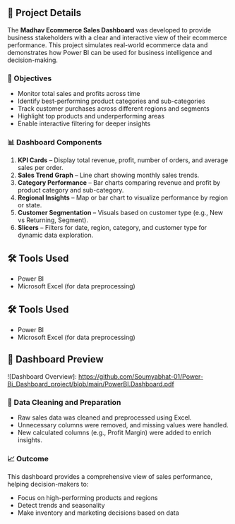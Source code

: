 ## 📄 Project Details

The **Madhav Ecommerce Sales Dashboard** was developed to provide business stakeholders with a clear and interactive view of their ecommerce performance. This project simulates real-world ecommerce data and demonstrates how Power BI can be used for business intelligence and decision-making.

### 🎯 Objectives

- Monitor total sales and profits across time
- Identify best-performing product categories and sub-categories
- Track customer purchases across different regions and segments
- Highlight top products and underperforming areas
- Enable interactive filtering for deeper insights

### 📊 Dashboard Components

1. **KPI Cards** – Display total revenue, profit, number of orders, and average sales per order.
2. **Sales Trend Graph** – Line chart showing monthly sales trends.
3. **Category Performance** – Bar charts comparing revenue and profit by product category and sub-category.
4. **Regional Insights** – Map or bar chart to visualize performance by region or state.
5. **Customer Segmentation** – Visuals based on customer type (e.g., New vs Returning, Segment).
6. **Slicers** – Filters for date, region, category, and customer type for dynamic data exploration.


## 🛠️ Tools Used

- Power BI
- Microsoft Excel (for data preprocessing) 


## 🛠️ Tools Used

- Power BI
- Microsoft Excel (for data preprocessing)


## 📸 Dashboard Preview

![Dashboard Overview]: https://github.com/Soumyabhat-01/Power-Bi_Dashboard_project/blob/main/PowerBI.Dashboard.pdf


### 🧹 Data Cleaning and Preparation

- Raw sales data was cleaned and preprocessed using Excel.
- Unnecessary columns were removed, and missing values were handled.
- New calculated columns (e.g., Profit Margin) were added to enrich insights.

### 📈 Outcome

This dashboard provides a comprehensive view of sales performance, helping decision-makers to:

- Focus on high-performing products and regions
- Detect trends and seasonality
- Make inventory and marketing decisions based on data

